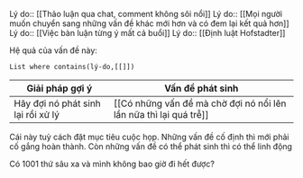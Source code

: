 Lý do:: [[Thảo luận qua chat, comment không sôi nổi]]
Lý do:: [[Mọi người muốn chuyển sang những vấn đề khác mới hơn và có đem lại kết quả hơn]]
Lý do:: [[Việc bàn luận từng ý mất cả buổi]]
Lý do:: [[Định luật Hofstadter]]

Hệ quả của vấn đề này:
```dataview
List where contains(lý-do,[[]])
```

| Giải pháp gợi ý                    | Vấn đề phát sinh                                                  |
| ---------------------------------- | ----------------------------------------------------------------- |
| Hãy đợi nó phát sinh lại rồi xử lý | [[Có những vấn đề mà chờ đợi nó nổi lên lần nữa thì lại quá trễ]] |



Cái này tuỳ cách đặt mục tiêu cuộc họp. Những vấn đề cố định thì mới phải cố gắng hoàn thành. Còn những vấn đề có thể phát sinh thì có thể linh động

Có 1001 thứ sâu xa và mình không bao giờ đi hết được?